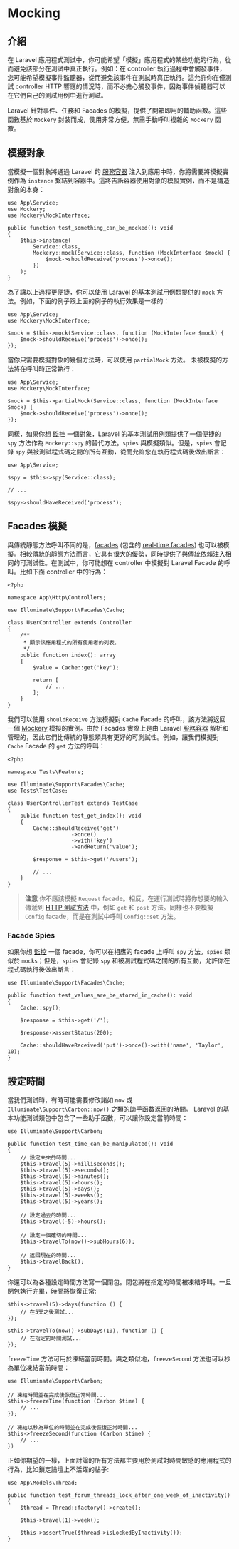 # Mocking

## 介紹

在 Laravel 應用程式測試中，你可能希望「模擬」應用程式的某些功能的行為，從而避免該部分在測試中真正執行。例如：在 controller 執行過程中會觸發事件，您可能希望模擬事件監聽器，從而避免該事件在測試時真正執行。這允許你在僅測試 controller  HTTP 響應的情況時，而不必擔心觸發事件，因為事件偵聽器可以在它們自己的測試用例中進行測試。

Laravel 針對事件、任務和 Facades 的模擬，提供了開箱即用的輔助函數。這些函數基於 `Mockery` 封裝而成，使用非常方便，無需手動呼叫複雜的 `Mockery` 函數。

## 模擬對象

當模擬一個對象將通過 Laravel 的 [服務容器](/docs/laravel/10.x/container) 注入到應用中時，你將需要將模擬實例作為 `instance` 繫結到容器中。這將告訴容器使用對象的模擬實例，而不是構造對象的本身：

    use App\Service;
    use Mockery;
    use Mockery\MockInterface;

    public function test_something_can_be_mocked(): void
    {
        $this->instance(
            Service::class,
            Mockery::mock(Service::class, function (MockInterface $mock) {
                $mock->shouldReceive('process')->once();
            })
        );
    }

為了讓以上過程更便捷，你可以使用 Laravel 的基本測試用例類提供的 `mock` 方法。例如，下面的例子跟上面的例子的執行效果是一樣的：

    use App\Service;
    use Mockery\MockInterface;

    $mock = $this->mock(Service::class, function (MockInterface $mock) {
        $mock->shouldReceive('process')->once();
    });



當你只需要模擬對象的幾個方法時，可以使用 `partialMock` 方法。 未被模擬的方法將在呼叫時正常執行：

    use App\Service;
    use Mockery\MockInterface;

    $mock = $this->partialMock(Service::class, function (MockInterface $mock) {
        $mock->shouldReceive('process')->once();
    });

同樣，如果你想 [監控](http://docs.mockery.io/en/latest/reference/spies.html) 一個對象，Laravel 的基本測試用例類提供了一個便捷的 `spy` 方法作為 `Mockery::spy` 的替代方法。`spies` 與模擬類似。但是，`spies` 會記錄 `spy` 與被測試程式碼之間的所有互動，從而允許您在執行程式碼後做出斷言：

    use App\Service;

    $spy = $this->spy(Service::class);

    // ...

    $spy->shouldHaveReceived('process');

## Facades 模擬

與傳統靜態方法呼叫不同的是，[facades](/docs/laravel/10.x/facades) (包含的 [real-time facades](/docs/laravel/10.x/facades#real-time-facades)) 也可以被模擬。相較傳統的靜態方法而言，它具有很大的優勢，同時提供了與傳統依賴注入相同的可測試性。在測試中，你可能想在 controller 中模擬對 Laravel Facade 的呼叫。比如下面 controller 中的行為：

    <?php

    namespace App\Http\Controllers;

    use Illuminate\Support\Facades\Cache;

    class UserController extends Controller
    {
        /**
         * 顯示該應用程式的所有使用者的列表。
         */
        public function index(): array
        {
            $value = Cache::get('key');

            return [
                // ...
            ];
        }
    }

我們可以使用 `shouldReceive` 方法模擬對 `Cache` Facade 的呼叫，該方法將返回一個 [Mockery](https://github.com/padraic/mockery) 模擬的實例。由於 Facades 實際上是由 Laravel [服務容器](/docs/laravel/10.x/container) 解析和管理的，因此它們比傳統的靜態類具有更好的可測試性。例如，讓我們模擬對 `Cache` Facade 的 `get` 方法的呼叫：

    <?php

    namespace Tests\Feature;

    use Illuminate\Support\Facades\Cache;
    use Tests\TestCase;

    class UserControllerTest extends TestCase
    {
        public function test_get_index(): void
        {
            Cache::shouldReceive('get')
                        ->once()
                        ->with('key')
                        ->andReturn('value');

            $response = $this->get('/users');

            // ...
        }
    }

> **注意**
> 你不應該模擬 `Request` facade。相反，在運行測試時將你想要的輸入傳遞到 [HTTP 測試方法](/docs/laravel/10.x/http-tests) 中，例如 `get` 和 `post` 方法。同樣也不要模擬 `Config` facade，而是在測試中呼叫 `Config::set` 方法。


### Facade Spies

如果你想 [監控](http://docs.mockery.io/en/latest/reference/spies.html) 一個 facade，你可以在相應的 facade 上呼叫 `spy` 方法。`spies` 類似於 `mocks`；但是，`spies` 會記錄 `spy` 和被測試程式碼之間的所有互動，允許你在程式碼執行後做出斷言：

    use Illuminate\Support\Facades\Cache;

    public function test_values_are_be_stored_in_cache(): void
    {
        Cache::spy();

        $response = $this->get('/');

        $response->assertStatus(200);

        Cache::shouldHaveReceived('put')->once()->with('name', 'Taylor', 10);
    }

## 設定時間

當我們測試時，有時可能需要修改諸如 `now` 或 `Illuminate\Support\Carbon::now()` 之類的助手函數返回的時間。 Laravel 的基本功能測試類包中包含了一些助手函數，可以讓你設定當前時間：

    use Illuminate\Support\Carbon;

    public function test_time_can_be_manipulated(): void
    {
        // 設定未來的時間...
        $this->travel(5)->milliseconds();
        $this->travel(5)->seconds();
        $this->travel(5)->minutes();
        $this->travel(5)->hours();
        $this->travel(5)->days();
        $this->travel(5)->weeks();
        $this->travel(5)->years();

        // 設定過去的時間...
        $this->travel(-5)->hours();

        // 設定一個確切的時間...
        $this->travelTo(now()->subHours(6));

        // 返回現在的時間...
        $this->travelBack();
    }

你還可以為各種設定時間方法寫一個閉包。閉包將在指定的時間被凍結呼叫。一旦閉包執行完畢，時間將恢復正常:

    $this->travel(5)->days(function () {
        // 在5天之後測試...
    });
    
    $this->travelTo(now()->subDays(10), function () {
        // 在指定的時間測試...
    });



`freezeTime` 方法可用於凍結當前時間。與之類似地，`freezeSecond` 方法也可以秒為單位凍結當前時間：

    use Illuminate\Support\Carbon;

    // 凍結時間並在完成後恢復正常時間...
    $this->freezeTime(function (Carbon $time) {
        // ...
    });

    // 凍結以秒為單位的時間並在完成後恢復正常時間...
    $this->freezeSecond(function (Carbon $time) {
        // ...
    })

正如你期望的一樣，上面討論的所有方法都主要用於測試對時間敏感的應用程式的行為，比如鎖定論壇上不活躍的帖子:

    use App\Models\Thread;
    
    public function test_forum_threads_lock_after_one_week_of_inactivity()
    {
        $thread = Thread::factory()->create();
        
        $this->travel(1)->week();
        
        $this->assertTrue($thread->isLockedByInactivity());
    }

